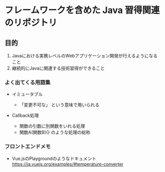 # フレームワークを含めた Java 習得関連のリポジトリ

## 目的

1. Javaにおける実務レベルのWebアプリケーション開発が行えるようになること
2. 継続的にJavaに関連する技術習得ができること

### よく出てくる用語集

- イミュータブル
  - 「変更不可な」 という意味で用いられる

- Callback処理
  - 関数の引数に別関数をいれる処理
  - 関数A(関数B){} のような処理の総称


### フロントエンドメモ

- Vue.jsのPlaygroundのようなドキュメント
https://ja.vuejs.org/examples/#temperature-converter
